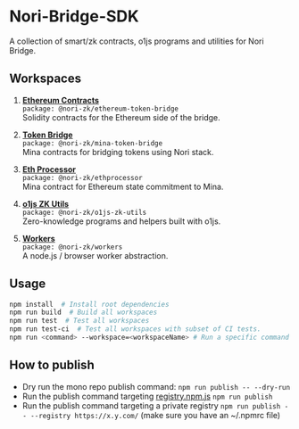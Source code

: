 # Nori-Bridge-SDK

A collection of smart/zk contracts, o1js programs and utilities for Nori Bridge.

## Workspaces

1. **[Ethereum Contracts](./contracts/ethereum)**  
   `package: @nori-zk/ethereum-token-bridge`  
   Solidity contracts for the Ethereum side of the bridge.

2. **[Token Bridge](./contracts/mina/token-bridge)**  
   `package: @nori-zk/mina-token-bridge`  
   Mina contracts for bridging tokens using Nori stack.

3. **[Eth Processor](./contracts/mina/eth-processor)**  
   `package: @nori-zk/ethprocessor`  
   Mina contract for Ethereum state commitment to Mina.

4. **[o1js ZK Utils](./o1js-zk-utils)**  
   `package: @nori-zk/o1js-zk-utils`  
   Zero-knowledge programs and helpers built with o1js.

5. **[Workers](./workers)**  
   `package: @nori-zk/workers`  
   A node.js / browser worker abstraction.


## Usage

```bash
npm install  # Install root dependencies
npm run build  # Build all workspaces
npm run test  # Test all workspaces
npm run test-ci  # Test all workspaces with subset of CI tests.
npm run <command> --workspace=<workspaceName> # Run a specific command in a specific workspace
```

## How to publish

- Dry run the mono repo publish command: `npm run publish -- --dry-run`
- Run the publish command targeting [registry.npm.js](https://registry.npmjs.org/) `npm run publish`
- Run the publish command targeting a private registry `npm run publish -- --registry https://x.y.com/` (make sure you have an ~/.npmrc file)


